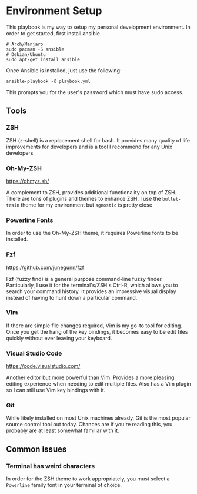 # Environment Setup

This playbook is my way to setup my personal development environment. In order to get started, first install ansible

```shell
# Arch/Manjaro
sudo pacman -S ansible
# Debian/Ubuntu
sudo apt-get install ansible
```

Once Ansible is installed, just use the following:

```shell
ansible-playbook -K playbook.yml
```

This prompts you for the user's password which must have sudo access.

## Tools

### ZSH

ZSH (z-shell) is a replacement shell for bash. It provides many quality of life improvements for developers and is a tool I recommend for any Unix developers

### Oh-My-ZSH

https://ohmyz.sh/

A complement to ZSH, provides additional functionality on top of ZSH. There are tons of plugins and themes to enhance ZSH. I use the `bullet-train` theme for my environment but `agnostic` is pretty close

### Powerline Fonts

In order to use the Oh-My-ZSH theme, it requires Powerline fonts to be installed.

### Fzf

https://github.com/junegunn/fzf

Fzf (fuzzy find) is a general purpose command-line fuzzy finder. Particularly, I use it for the terminal's/ZSH's Ctrl-R, which allows you to search your command history. It provides an impressive visual display instead of having to hunt down a particular command.

### Vim

If there are simple file changes required, Vim is my go-to tool for editing. Once you get the hang of the key bindings, it becomes easy to be edit files quickly without ever leaving your keyboard.


### Visual Studio Code

https://code.visualstudio.com/

Another editor but more powerful than Vim. Provides a more pleasing editing experience when needing to edit multiple files. Also has a Vim plugin so I can still use Vim key bindings with it.

### Git

While likely installed on most Unix machines already, Git is the most popular source control tool out today. Chances are if you're reading this, you probably are at least somewhat familiar with it.

## Common issues

### Terminal has weird characters

In order for the ZSH theme to work appropriately, you must select a `Powerline` family font in your terminal of choice.

